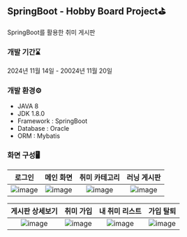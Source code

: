 ## SpringBoot - Hobby Board Project⛳
SpringBoot를 활용한 취미 게시판

### 개발 기간⌛
2024년 11월 14일 - 20024년 11월 20일

### 개발 환경⚙️
- JAVA 8
- JDK 1.8.0
- Framework : SpringBoot
- Database : Oracle
- ORM : Mybatis

### 화면 구성🖥️
|로그인|메인 화면|취미 카테고리|러닝 게시판|
|:------:|:---------:|:------------:|:-------------:|
|![image](https://github.com/user-attachments/assets/fe53447e-af67-42d3-baad-9fcde24ca596)|![image](https://github.com/user-attachments/assets/ebf7dd95-374e-4b4e-9cef-d06e134d9018)|![image](https://github.com/user-attachments/assets/af34c245-fdce-40be-93d9-b025686bb3fd)|![image](https://github.com/user-attachments/assets/4471fede-21a3-455e-9a6b-e4cfba87fdfc)

|게시판 상세보기|취미 가입|내 취미 리스트|가입 탈퇴|
|:------:|:---------:|:------------:|:-------------:|
|![image](https://github.com/user-attachments/assets/83b0c71e-7c2a-4e16-8ba7-335578f54c2d)|![image](https://github.com/user-attachments/assets/adcbd79a-ef5e-47cd-9166-fdf92793b3ed)|![image](https://github.com/user-attachments/assets/5899e93b-127b-4435-a032-41efb005c425)|![image](https://github.com/user-attachments/assets/5054d858-43e9-4bd7-86f9-367589e61b5b)|








